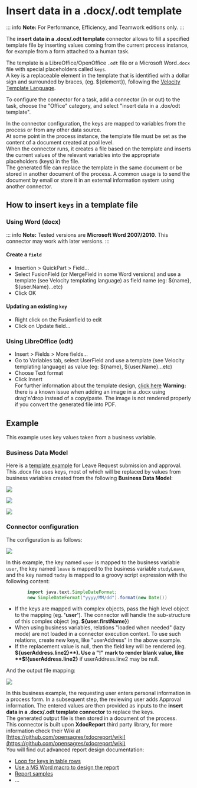 # Insert data in a .docx/.odt template

::: info
**Note:** For Performance, Efficiency, and Teamwork editions only.
:::

The **insert data in a .docx/.odt template** connector allows to fill a specified template file by inserting values coming from the current process instance, for example from a form attached to a human task.

The template is a LibreOffice/OpenOffice `.odt` file or a Microsoft Word`.docx` file with special placeholders called `keys`.  
A key is a replaceable element in the template that is identified with a dollar sign and surrounded by braces, (eg. ${element}), following the [Velocity Template Language](https://velocity.apache.org/engine/releases/velocity-1.7/user-guide.html).

To configure the connector for a task, add a connector (in or out) to the task, choose the "Office" category, and select "insert data in a .dox/odt template".

In the connector configuration, the keys are mapped to variables from the process or from any other data source.  
At some point in the process instance, the template file must be set as the content of a document created at pool level.  
When the connector runs, it creates a file based on the template and inserts the current values of the relevant variables into the appropriate placeholders (keys) in the file.  
The generated file can replace the template in the same document or be stored in another document of the process. A common usage is to send the document by email or store it in an external information system using another connector.

## How to insert `keys` in a template file

### Using Word (docx)

::: info
**Note:** Tested versions are **Microsoft Word 2007/2010**. This connector may work with later versions.
:::

#### Create a `field`

* Insertion \> QuickPart \> Field...
* Select FusionField (or MergeField in some Word versions) and use a template (see Velocity templating language) as field name (eg: ${name}, ${user.Name}...etc)
* Click OK

#### Updating an existing `key`

* Right click on the Fusionfield to edit
* Click on Update field...

### Using LibreOffice (odt)

* Insert \> Fields \> More fields...
* Go to Variables tab, select UserField and use a template (see Velocity templating language) as value (eg: ${name}, ${user.Name}...etc)
* Choose Text format
* Click Insert  
For further information about the template design, [click here](https://code.google.com/p/xdocreport/wiki/DesignReport)
**Warning:** there is a known issue when adding an image in a .docx using drag'n'drop instead of a copy/paste. The image is not rendered properly if you convert the generated file into PDF.

## Example

This example uses key values taken from a business variable.

### Business Data Model

Here is a [template example](images/special_code/study-leave-template.docx) for Leave Request submission and approval.   
This .docx file uses keys, most of which will be replaced by values from business variables created from the following **Business Data Model**:

![](images/images-6_0/MyUser_Model_lazy.png)  

![](images/images-6_0/Address_Model.png)  

![](images/images-6_0/StudyLeave_Model.png)  

### Connector configuration

The configuration is as follows:  

![](images/images-6_0/document_templating_input_mappings.png)

In this example, the key named `user` is mapped to the business variable `user`, the key named `leave` is mapped to the business variable `studyLeave`, and the key named `today` is mapped to a groovy script expression with the following content:

```groovy
        import java.text.SimpleDateFormat;
        new SimpleDateFormat("yyyy/MM/dd").format(new Date())
```

* If the keys are mapped with complex objects, pass the high level object to the mapping (eg. **'user'**). The connector will handle the sub-structure of this complex object (eg. **${user.firstName}**)
* When using business variables, relations "loaded when needed" (lazy mode) are not loaded in a connector execution context. To use such relations, create new keys, like "userAddress" in the above example.
* If the replacement value is null, then the field key will be rendered (eg. **${userAddress.line2}**). Use a "!" mark to render blank value, like **$!{userAddress.line2}** if userAddress.line2 may be null.

And the output file mapping:  

![](images/images-6_0/document_templating_outputs.png)  

In this business example, the requesting user enters personal information in a process form. In a subsequent step, the reviewing user adds Approval information. The entered values are then provided as inputs to the **insert data in a .docx/.odt template connector** to replace the keys.  
The generated output file is then stored in a document of the process.  
This connector is built upon **XdocReport** third party library, for more information check their Wiki at [https://github.com/opensagres/xdocreport/wiki](https://github.com/opensagres/xdocreport/wiki)  
You will find out advanced report design documentation:

* [Loop for keys in table rows](https://github.com/opensagres/xdocreport/wiki/DocxReportingJavaMainListFieldAdvancedTable)
* [Use a MS Word macro to design the report](https://github.com/opensagres/xdocreport/wiki/DocxDesignReportMacro)
* [Report samples](https://github.com/opensagres/xdocreport.samples)
* ...
